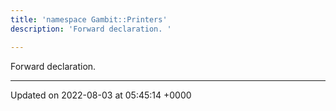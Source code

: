 ```yaml
---
title: 'namespace Gambit::Printers'
description: 'Forward declaration. '

---
```







Forward declaration. 






-------------------------------

Updated on 2022-08-03 at 05:45:14 +0000